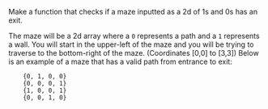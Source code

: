 Make a function that checks if a maze inputted as a 2d of 1s and 0s has an exit. 

The maze will be a 2d array where a `0` represents a path and a `1` represents a wall. You will start in the upper-left of the maze and you will be trying to traverse to the bottom-right of the maze. (Coordinates [0,0] to [3,3])
Below is an example of a maze that has a valid path from entrance to exit:
```
    {0, 1, 0, 0}
    {0, 0, 0, 1}
    {1, 0, 0, 1}
    {0, 0, 1, 0}
```